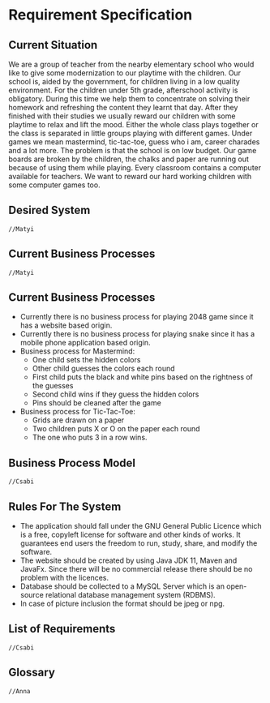 # Requirement Specification

## Current Situation
We are a group of teacher from the nearby elementary school who would like to give some modernization to our playtime with the children. Our school is, aided by the government, for children living in a low quality environment. For the children under 5th grade, afterschool activity is obligatory. During this time we help them to concentrate on solving their homework and refreshing the content they learnt that day. After they finished with their studies we usually reward our children with some playtime to relax and lift the mood. Either the whole class plays together or the class is separated in little groups playing with different games. Under games we mean mastermind, tic-tac-toe, guess who i am, career charades and a lot more. The problem is that the school is on low budget. Our game boards are broken by the children, the chalks and paper are running out because of using them while playing. Every classroom contains a computer available for teachers. We want to reward our hard working children with some computer games too.

## Desired System
    //Matyi

## Current Business Processes
    //Matyi

## Current Business Processes
* Currently there is no business process for playing 2048 game since it has a website based origin.
* Currently there is no business process for playing snake since it has a mobile phone application based origin.
* Business process for Mastermind:
    * One child sets the hidden colors
    * Other child guesses the colors each round
    * First child puts the black and white pins based on the rightness of the guesses
    * Second child wins if they guess the hidden colors
    * Pins should be cleaned after the game
* Business process for Tic-Tac-Toe:
    * Grids are drawn on a paper
    * Two children puts X or O on the paper each round
    * The one who puts 3 in a row wins.

## Business Process Model
    //Csabi

## Rules For The System
* The application should fall under the GNU General Public Licence which is a free, copyleft license for software and other kinds of works. It guarantees end users the freedom to run, study, share, and modify the software.
* The website should be created by using Java JDK 11, Maven and JavaFx. Since there will be no commercial release there should be no problem with the licences.
* Database should be collected to a MySQL Server which is an open-source relational database management system (RDBMS).
* In case of picture inclusion the format should be jpeg or npg.
 
## List of Requirements
    //Csabi

## Glossary
    //Anna